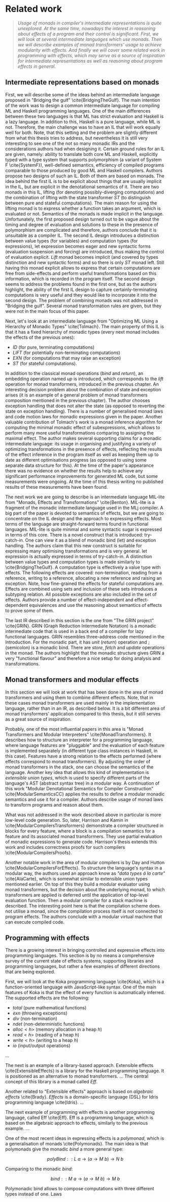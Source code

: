 # Related work

> *Usage of monads in compiler's intermediate representations is quite
> unexplored. At the same time, nowadays the interest in reasoning about
> effects of a program and their control is significant. First, we will look at
> several intermediate languages which use monads. Then we will describe
> examples of monad transformers' usage to achieve modularity with effects. And
> finally we will cover some related work in programming with effects, which
> may serve as a source of inspiration for intermediate representations as well
> as reasoning about program effects in general.*

## Intermediate representations based on monads

First, we will describe some of the ideas behind an intermediate language
proposed in "Bridging the gulf" \cite{BridgingTheGulf}. The main intention of
the work was to design a common intermediate language for compiling ML and
Haskell programming languages. One of the main differences between these two
languages is that ML has strict evaluation and Haskell is a lazy language. In
addition to this, Haskell is a pure language, while ML is not. Therefore, the
main challenge was to have an IL that will work equally well for both. Note,
that this setting and the problem are slightly different from what this thesis
tries to address, but nevertheless it is still very interesting to see one of
the not so many monadic IRs and the considerations authors had when designing
it. Certain ground rules for an IL are given, namely: ability to translate both
core ML and Haskell, explicitly typed with a type system that supports
polymorphism (a variant of System F \cite{SystemF}), well-defined semantics,
efficiency of compiled programs comparable to those produced by good ML and
Haskell compilers. Authors propose two designs of such an IL. Both of them are
based on monads. The idea behind the first IL is to be explicit about things
that are usually implicit in the IL, but are explicit in the denotational
semantics of it. There are two monads in this IL, lifting (for denoting
possibly-diverging computations) and the combination of lifting with the state
transformer $ST$ (to distinguish between pure and stateful computations). The
main reason for using the lifting monad is to express whether a function takes
an argument, which is evaluated or not. Semantics of the monads is made
implicit in the language. Unfortunately, the first proposed design turned out
to be vague about the timing and degree of evaluation and solutions to these in
the presence of polymorphism are complicated and therefore, authors conclude
that it is unsuitable as a compiler IL. The second IL design introduces a
distinction between value types (for variables) and computation types (for
expressions), let expression becomes eager and new syntactic forms (evaluation
suspension and forcing) are introduced, thus making the control of evaluation
explicit. $Lift$ monad becomes implicit (and covered by types distinction and
new syntactic forms) and so there is only $ST$ monad left. Still having this
monad explicit allows to express that certain computations are free from
side-effects and perform useful transformations based on this information,
which is recorded in the program itself. The second design seems to address the
problems found in the first one, but as the authors highlight, the ability of
the first IL design to capture certainly-terminating computations is very
useful and they would like to incorporate it into the second design. The
problem of combining monads was not addressed in "Bridging the gulf".  Several
monad transformation rules are given, but they were not in the main focus of
this paper.

Next, let's look at an intermediate language from "Optimizing ML Using a
Hierarchy of Monadic Types" \cite{Tolmach}. The main property of this IL is
that it has a fixed hierarchy of monadic types (every next monad includes the
effects of the previous ones):

* $ID$ (for pure, terminating computations)
* $LIFT$ (for potentially non-terminating computations)
* $EXN$ (for computations that may raise an exception)
* $ST$ (for stateful computations).

In addition to the classical monad operations ($bind$ and $return$), an
embedding operation named $up$ is introduced, which corresponds to the $lift$
operation for monad transformers, introduced in the previous chapter. An
interesting decision problem about the combination of state and exception
arises (it is an example of a general problem of monad transformers composition
mentioned in the previous chapter). The author chooses exception handling that
does not alter the state (as opposed to reverting the state on exception
handling). There is a number of generalised monad laws and code motion laws for
monadic expressions given in the paper. Another valuable contribution of
Tolmach's work is a monad inference algorithm for computing the minimal monadic
effect of subexpressions, which allows to perform many more useful
transformations comparing to assigning the maximal effect. The author makes
several supporting claims for a monadic intermediate language: its usage in
organising and justifying a variety of optimizing transformations in the
presence of effects, reflecting the results of the effect inference in the
program itself as well as keeping them up to date as different optimisations
progress (as opposed to using some separate data structure for this). At the
time of the paper's appearance there was no evidence on whether the results
help to achieve any significant performance improvements for generated ML code,
but some measurements were ongoing. At the time of this thesis writing no
published results of these measurements have been found.

The next work we are going to describe is an intermediate language MIL-lite
from "Monads, Effects and Transformations" \cite{Benton}. MIL-lite is a
fragment of the monadic intermediate language used in the MLj compiler. A big
part of the paper is devoted to semantics of effects, but we are going to
concentrate on the IL design and the approach to expressing effects. Most terms
of the language are straight-forward terms found in functional languages.
MIL-lite is quite minimal and some syntactic sugar is expressed in terms of
this core.  There is a novel construct that is introduced: try-catch-in. One
can view it as a blend of monadic bind (let) and exception handling. The
authors claim that this new construct is suitable for expressing many
optimising transformations and is very general. let expression is actually
expressed in terms of try-catch-in.  A distinction between value types and
computation types is made similarly to \cite{BridgingTheGulf}.  A computation
type is effectively a value type with effects. The following effects are
covered: non-termination, reading from a reference, writing to a reference,
allocating a new reference and raising an exception. Note, how fine-grained the
effects for stateful computations are.  Effects are combined using sets and
inclusion of these sets introduces a subtyping relation. All possible
exceptions are also included in the set of effects. Authors provide a number of
effect-independent and effect-dependent equivalences and use the reasoning
about semantics of effects to prove some of them.

The last IR described in this section is the one from "The GRIN
project" \cite{GRIN}.  GRIN (Graph Reduction Intermediate Notation) is a
monadic intermediate code that is used in a back end of a compiler for lazy
functional languages. GRIN resembles three-address code mentioned in the
Introduction. For the monadic part, it has $unit$ ($return$) operation and $;$
(semicolon) is a monadic bind. There are $store$, $fetch$ and $update$
operations in the monad.  The authors highlight that the monadic structure
gives GRIN a very "functional flavour" and therefore a nice setup for doing
analysis and transformations.

## Monad transformers and modular effects

In this section we will look at work that has been done in the area of monad
transformers and using them to combine different effects. Note, that in these
cases monad transformers are used mainly in the implementation language, rather
than in an IR, as described below. It is a bit different area of monad
transformers' application compared to this thesis, but it still serves as a
great source of inspiration.

Probably, one of the most influential papers in this area is "Monad
Transformers and Modular Interpreters" \cite{MonadTransformers}. It describes
how to structure an interpreter for a programming language, where language
features are "pluggable" and the evaluation of each feature is implemented
separately (in different type class instances in Haskell, in this case).
Features have a strong relation to the effects performed (where effects
correspond to monad transformers). By adjusting the order of monad transformers
in the stack, one can choose the semantics of the language. Another key idea
that allows this kind of implementation is *extensible union types*, which is
used to specify different parts of the language's AST (abstract syntax tree) in
a modular way. A continuation of this work "Modular Denotational Semantics for
Compiler Construction" \cite{ModularSemanticsCC} applies the results to define
a modular monadic semantics and use it for a compiler. Authors describe usage
of monad laws to transform programs and reason about them.

What was not addressed in the work described above in particular is more
low-level code generation. So, later, Harrison and Kamin in
\cite{ModularCompilersTransformers} demonstrate a compiler structured in blocks
for every feature, where a block is a compilation semantics for a feature and
its associated monad transformers. They use partial evaluation of monadic
expressions to generate code. Harrison's thesis extends this work and includes
correctness proofs for such compilers \cite{ModularCompilersProofs}.

Another notable work in the area of modular compilers is by Day and Hutton
\cite{ModularCompilersForEffects}. To structure the language's syntax in a
modular way, the authors used an approach know as *"data types á la carte"*
\cite{AlaCarte}, which is somewhat similar to extensible union types mentioned
earlier. On top of this they build a modular evaluator using monad
transformers, but the decision about the underlying monad, to which
transformers are applied is deferred until the application of top-level
evaluation function. Then a modular compiler for a stack machine is described.
The interesting point here is that the compilation scheme does not utilise a
monad, since the compilation process itself is not connected to program
effects. The authors conclude with a modular virtual machine that can execute
compiled code.

## Programming with effects

There is a growing interest in bringing controlled and expressive effects into
programming languages. This section is by no means a comprehensive survey of
the current state of effects systems, supporting libraries and programming
languages, but rather a few examples of different directions that are being
explored.

First, we will look at the Koka programming language \cite{Koka}, which is a
function-oriented language with JavaScript-like syntax. One of the main
features of Koka is that the effect of every function is automatically
inferred. The supported effects are the following:

* $total$ (pure mathematical functions)
* $exn$ (throwing exceptions)
* $div$ (non-termination)
* $ndet$ (non-deterministic functions)
* $alloc<h>$ (memory allocation in a heap $h$)
* $read<h>$ (reading of a heap $h$)
* $write<h>$ (writing to a heap $h$)
* $io$ (input/output operations)

...

The next is an example of a library-based approach. Extensible effects
\cite{ExtensibleEffects} is a library for the Haskell programming language. It
is positioned as an alternative to monad transformers. ...
The central concept of this library is a monad called $Eff$.

Another related to "Extensible effects" approach is based on *algebraic
effects* \cite{Brady}. $Effects$ is a domain-specific language (DSL) for Idris
programming language \cite{Idris}. ...

The next example of programming with effects is another programming language,
called Eff \cite{Eff}. Eff is a programming language, which is based on the
algebraic approach to effects, similarly to the previous example. ...

One of the most recent ideas in expressing effects is a *polymonad*, which is a
generalisation of monads \cite{Polymonads}. The main idea is that polymonads
give the monadic $bind$ a more general type:

$$polyBind :: L\ a \to (a \to M\ b) \to N\ b$$

Comparing to the monadic $bind$:

$$bind :: M\ a \to (a \to M\ b) \to M\ b$$

Polymonadic bind allows to compose computations with three different types
instead of one.
Laws

